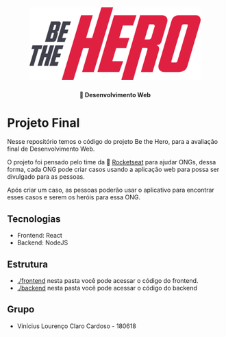 <h1 align="center">
    <img alt="Be The Hero" src="./github/assets/logo.svg" width="400px" />
</h1>

<h4 align="center">
  🚀 Desenvolvimento Web
</h4>

# Projeto Final

Nesse repositório temos o código do projeto Be the Hero, para a avaliação final de Desenvolvimento Web.

O projeto foi pensado pelo time da :rocket: [Rocketseat](https://github.com/Rocketseat) para ajudar ONGs, dessa forma, cada ONG pode criar casos usando a aplicação web para possa ser divulgado para as pessoas.

Após criar um caso, as pessoas poderão usar o aplicativo para encontrar esses casos e serem os heróis para essa ONG.

## Tecnologias

- Frontend: React
- Backend: NodeJS

## Estrutura

- [./frontend](./frontend) nesta pasta você pode acessar o código do frontend.
- [./backend](./backend) nesta pasta você pode acessar o código do backend

## Grupo

- Vinícius Lourenço Claro Cardoso - 180618

